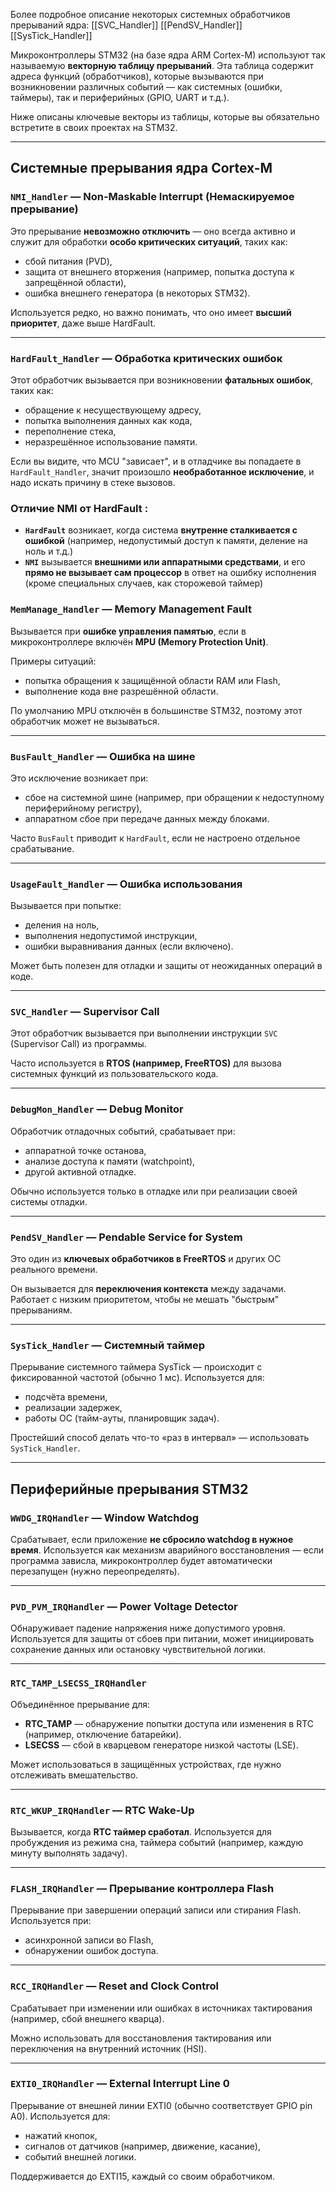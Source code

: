 Более подробное описание некоторых системных обработчиков прерываний ядра:
[[SVC_Handler]]
[[PendSV_Handler]]
[[SysTick_Handler]]

Микроконтроллеры STM32 (на базе ядра ARM Cortex-M) используют так называемую **векторную таблицу прерываний**. Эта таблица содержит адреса функций (обработчиков), которые вызываются при возникновении различных событий — как системных (ошибки, таймеры), так и периферийных (GPIO, UART и т.д.).

Ниже описаны ключевые векторы из таблицы, которые вы обязательно встретите в своих проектах на STM32.

---

## Системные прерывания ядра Cortex-M

### `NMI_Handler` — Non-Maskable Interrupt (Немаскируемое прерывание)

Это прерывание **невозможно отключить** — оно всегда активно и служит для обработки **особо критических ситуаций**, таких как:

- сбой питания (PVD),
- защита от внешнего вторжения (например, попытка доступа к запрещённой области),
- ошибка внешнего генератора (в некоторых STM32).

Используется редко, но важно понимать, что оно имеет **высший приоритет**, даже выше HardFault.

---

### `HardFault_Handler` — Обработка критических ошибок

Этот обработчик вызывается при возникновении **фатальных ошибок**, таких как:

- обращение к несуществующему адресу,
- попытка выполнения данных как кода,
- переполнение стека,
- неразрешённое использование памяти.

Если вы видите, что MCU "зависает", и в отладчике вы попадаете в `HardFault_Handler`, значит произошло **необработанное исключение**, и надо искать причину в стеке вызовов.
### Отличие NMI от HardFault :

- **`HardFault`** возникает, когда система **внутренне сталкивается с ошибкой** (например, недопустимый доступ к памяти, деление на ноль и т.д.)
- **`NMI`** вызывается **внешними или аппаратными средствами**, и его **прямо не вызывает сам процессор** в ответ на ошибку исполнения (кроме специальных случаев, как сторожевой таймер)

### `MemManage_Handler` — Memory Management Fault

Вызывается при **ошибке управления памятью**, если в микроконтроллере включён **MPU (Memory Protection Unit)**.

Примеры ситуаций:

- попытка обращения к защищённой области RAM или Flash,
- выполнение кода вне разрешённой области.

По умолчанию MPU отключён в большинстве STM32, поэтому этот обработчик может не вызываться.

---

### `BusFault_Handler` — Ошибка на шине

Это исключение возникает при:

- сбое на системной шине (например, при обращении к недоступному периферийному регистру),
- аппаратном сбое при передаче данных между блоками.

Часто `BusFault` приводит к `HardFault`, если не настроено отдельное срабатывание.

---

### `UsageFault_Handler` — Ошибка использования

Вызывается при попытке:

- деления на ноль,
- выполнения недопустимой инструкции,
- ошибки выравнивания данных (если включено).

Может быть полезен для отладки и защиты от неожиданных операций в коде.

---

### `SVC_Handler` — Supervisor Call

Этот обработчик вызывается при выполнении инструкции `SVC` (Supervisor Call) из программы.

Часто используется в **RTOS (например, FreeRTOS)** для вызова системных функций из пользовательского кода.

---

### `DebugMon_Handler` — Debug Monitor

Обработчик отладочных событий, срабатывает при:

- аппаратной точке останова,
- анализе доступа к памяти (watchpoint),
- другой активной отладке.

Обычно используется только в отладке или при реализации своей системы отладки.

---

### `PendSV_Handler` — Pendable Service for System

Это один из **ключевых обработчиков в FreeRTOS** и других ОС реального времени.

Он вызывается для **переключения контекста** между задачами. Работает с низким приоритетом, чтобы не мешать "быстрым" прерываниям.

---

### `SysTick_Handler` — Системный таймер

Прерывание системного таймера SysTick — происходит с фиксированной частотой (обычно 1 мс). Используется для:

- подсчёта времени,
- реализации задержек,
- работы ОС (тайм-ауты, планировщик задач).

Простейший способ делать что-то «раз в интервал» — использовать `SysTick_Handler`.

---

## Периферийные прерывания STM32

### `WWDG_IRQHandler` — Window Watchdog

Срабатывает, если приложение **не сбросило watchdog в нужное время**. Используется как механизм аварийного восстановления — если программа зависла, микроконтроллер будет автоматически перезапущен (нужно переопределять).

---

### `PVD_PVM_IRQHandler` — Power Voltage Detector

Обнаруживает падение напряжения ниже допустимого уровня. Используется для защиты от сбоев при питании, может инициировать сохранение данных или остановку чувствительной логики.

---

### `RTC_TAMP_LSECSS_IRQHandler`

Объединённое прерывание для:

- **RTC_TAMP** — обнаружение попытки доступа или изменения в RTC (например, отключение батарейки).
- **LSECSS** — сбой в кварцевом генераторе низкой частоты (LSE).

Может использоваться в защищённых устройствах, где нужно отслеживать вмешательство.

---

### `RTC_WKUP_IRQHandler` — RTC Wake-Up

Вызывается, когда **RTC таймер сработал**. Используется для пробуждения из режима сна, таймера событий (например, каждую минуту выполнять задачу).

---

### `FLASH_IRQHandler` — Прерывание контроллера Flash

Прерывание при завершении операций записи или стирания Flash. Используется при:

- асинхронной записи во Flash,
- обнаружении ошибок доступа.

---

### `RCC_IRQHandler` — Reset and Clock Control

Срабатывает при изменении или ошибках в источниках тактирования (например, сбой внешнего кварца).

Можно использовать для восстановления тактирования или переключения на внутренний источник (HSI).

---

### `EXTI0_IRQHandler` — External Interrupt Line 0

Прерывание от внешней линии EXTI0 (обычно соответствует GPIO pin A0). Используется для:

- нажатий кнопок,
- сигналов от датчиков (например, движение, касание),
- событий внешней логики.

Поддерживается до EXTI15, каждый со своим обработчиком.